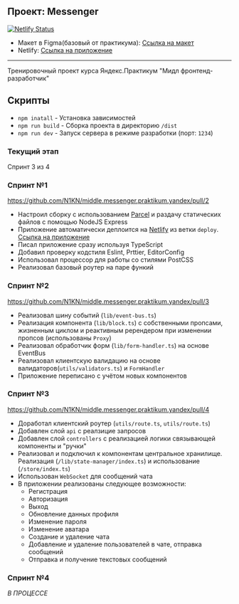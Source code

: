 ## Проект: Messenger

[![Netlify Status](https://api.netlify.com/api/v1/badges/046ece2b-72f8-4e08-8514-acf4f6520eb4/deploy-status)](https://app.netlify.com/sites/vocal-caramel-a649ff/deploys)

* Макет в Figma(базовый от практикума): [Ссылка на макет](https://www.figma.com/file/mmGHWplanO1npWUlObLBfc/)
* Netlify: [Ссылка на приложение](https://vocal-caramel-a649ff.netlify.app/)

---

Тренировочный проект курса Яндекс.Практикум "Мидл фронтенд-разработчик"

## Скрипты

- `npm inatall` - Установка зависимостей
- `npm run build` - Сборка проекта в директорию `/dist`
- `npm run dev` - Запуск сервера в режиме разработки (порт: `1234`)

### Текущий этап

Спринт 3 из 4

### Спринт №1
https://github.com/N1KN/middle.messenger.praktikum.yandex/pull/2

* Настроил сборку с использованием [Parcel](https://parceljs.org/) и раздачу статических файлов с помощью NodeJS Express
* Приложение автоматически деплоится на [Netlify](https://www.netlify.com/) из ветки `deploy`. [Ссылка на приложение](https://deploy--sprightly-kataifi-71c800.netlify.app)
* Писал приложение сразу используя TypeScript
* Добавил проверку кодстиля Eslint, Prttier, EditorConfig
* Использовал процессор для работы со стилями PostCSS
* Реализовал базовый роутер на паре функий

### Спринт №2
https://github.com/N1KN/middle.messenger.praktikum.yandex/pull/3

* Реализовал шину событий (`lib/event-bus.ts`)
* Реализация компонента (`lib/block.ts`) с собственными пропсами, жизненным циклом и реактивным ререндером при изменении пропсов (использованы `Proxy`)
* Реализовал обработчик форм (`lib/form-handler.ts`) на основе EventBus
* Реализовал клиентскую валидацию на основе валидаторов(`utils/validators.ts`) и `FormHandler`
* Приложение переписано с учётом новых компонентов

### Спринт №3
https://github.com/N1KN/middle.messenger.praktikum.yandex/pull/4

* Доработал клиентский роутер (`utils/route.ts`, `utils/route.ts`)
* Добавлен слой `api` с реалзицие запросов
* Добавлен слой `controllers` с реализацией логики связывающей компоненты и "ручки"
* Реализовал и подключил к компонентам центральное хранилище. Реализация (`/lib/state-manager/index.ts`) и использование (`/store/index.ts`)
* Использован `WebSocket` для сообщений чата
* В приложении реализованы следующее возможности:
  * Регистрация
  * Авторизация
  * Выход
  * Обновление данных профиля
  * Изменение пароля
  * Изменение аватара
  * Создание и удаление чата
  * Добавление и удаление пользователей в чате, отправка сообщений
  * Отправка и получение текстовых сообщений

### Спринт №4

*В ПРОЦЕССЕ*
